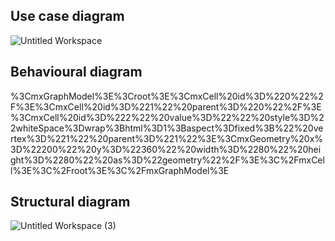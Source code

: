## Use case diagram
![Untitled Workspace](https://user-images.githubusercontent.com/46949062/152873278-7b4822a9-f613-4d0b-822b-ac570676f40f.png)


## Behavioural diagram
%3CmxGraphModel%3E%3Croot%3E%3CmxCell%20id%3D%220%22%2F%3E%3CmxCell%20id%3D%221%22%20parent%3D%220%22%2F%3E%3CmxCell%20id%3D%222%22%20value%3D%22%22%20style%3D%22whiteSpace%3Dwrap%3Bhtml%3D1%3Baspect%3Dfixed%3B%22%20vertex%3D%221%22%20parent%3D%221%22%3E%3CmxGeometry%20x%3D%22200%22%20y%3D%22360%22%20width%3D%2280%22%20height%3D%2280%22%20as%3D%22geometry%22%2F%3E%3C%2FmxCell%3E%3C%2Froot%3E%3C%2FmxGraphModel%3E
## Structural diagram

![Untitled Workspace (3)](https://user-images.githubusercontent.com/46949062/153364949-8755ae20-11f1-431d-bff8-7782fdbdc7e2.png)
